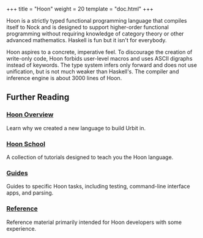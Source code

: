 +++
title = "Hoon"
weight = 20
template = "doc.html"
+++

Hoon is a strictly typed functional programming language that compiles itself
to Nock and is designed to support higher-order functional programming without
requiring knowledge of category theory or other advanced mathematics.  Haskell
is fun but it isn't for everybody.

Hoon aspires to a concrete, imperative feel.  To discourage the creation of
write-only code, Hoon forbids user-level macros and uses ASCII digraphs instead
of keywords.  The type system infers only forward and does not use unification,
but is not much weaker than Haskell's.  The compiler and inference engine is
about 3000 lines of Hoon.

## Further Reading

### [Hoon Overview](@/docs/hoon/whyhoon.md)

Learn why we created a new language to build Urbit in.

### [Hoon School](@/docs/hoon/hoon-school/_index.md)

A collection of tutorials designed to teach you the Hoon language.

### [Guides](@/docs/hoon/guides/_index.md)

Guides to specific Hoon tasks, including testing, command-line interface apps,
and parsing.

### [Reference](@/docs/hoon/reference/_index.md)

Reference material primarily intended for Hoon developers with some experience.

